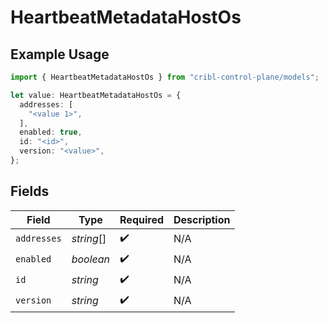 # HeartbeatMetadataHostOs

## Example Usage

```typescript
import { HeartbeatMetadataHostOs } from "cribl-control-plane/models";

let value: HeartbeatMetadataHostOs = {
  addresses: [
    "<value 1>",
  ],
  enabled: true,
  id: "<id>",
  version: "<value>",
};
```

## Fields

| Field              | Type               | Required           | Description        |
| ------------------ | ------------------ | ------------------ | ------------------ |
| `addresses`        | *string*[]         | :heavy_check_mark: | N/A                |
| `enabled`          | *boolean*          | :heavy_check_mark: | N/A                |
| `id`               | *string*           | :heavy_check_mark: | N/A                |
| `version`          | *string*           | :heavy_check_mark: | N/A                |